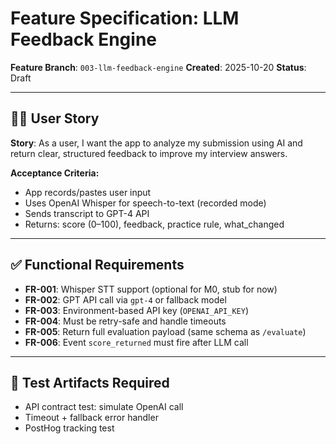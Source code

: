 # Feature Specification: LLM Feedback Engine

**Feature Branch**: `003-llm-feedback-engine`
**Created**: 2025-10-20
**Status**: Draft

---

## 🧑‍🎓 User Story

**Story**: As a user, I want the app to analyze my submission using AI and return clear, structured feedback to improve my interview answers.

**Acceptance Criteria:**
- App records/pastes user input
- Uses OpenAI Whisper for speech-to-text (recorded mode)
- Sends transcript to GPT-4 API
- Returns: score (0–100), feedback, practice rule, what_changed

---

## ✅ Functional Requirements

- **FR-001**: Whisper STT support (optional for M0, stub for now)
- **FR-002**: GPT API call via `gpt-4` or fallback model
- **FR-003**: Environment-based API key (`OPENAI_API_KEY`)
- **FR-004**: Must be retry-safe and handle timeouts
- **FR-005**: Return full evaluation payload (same schema as `/evaluate`)
- **FR-006**: Event `score_returned` must fire after LLM call

---

## 🧪 Test Artifacts Required

- API contract test: simulate OpenAI call
- Timeout + fallback error handler
- PostHog tracking test
